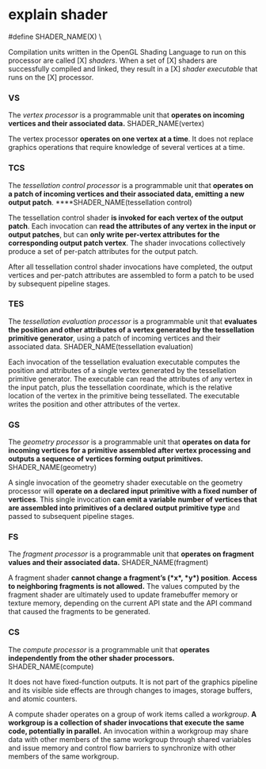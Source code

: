# explain shader

\#define SHADER_NAME(X) \

Compilation units written in the OpenGL Shading Language to run on this processor are called [X] *shaders*. When a set of [X] shaders are successfully compiled and linked, they result in a [X] *shader executable* that runs on the [X] processor.

### VS

The *vertex processor* is a programmable unit that **operates on incoming vertices and their associated data.** SHADER_NAME(vertex)

The vertex processor **operates on one vertex at a time**. It does not replace graphics operations that require knowledge of several vertices at a time.

### TCS

The *tessellation control processor* is a programmable unit that **operates on a patch of incoming vertices and their associated data, emitting a new output patch**.  ****SHADER_NAME(tessellation control)

The tessellation control shader **is invoked for each vertex of the output patch**. Each invocation can **read the attributes of any vertex in the input or output patches**, but can **only write per-vertex attributes for the corresponding output patch vertex**. The shader invocations collectively produce a set of per-patch attributes for the output patch.

After all tessellation control shader invocations have completed, the output vertices and per-patch attributes are assembled to form a patch to be used by subsequent pipeline stages.

### TES

The *tessellation evaluation processor* is a programmable unit that **evaluates the position and other attributes of a vertex generated by the tessellation primitive generator**, using a patch of incoming vertices and their associated data. SHADER_NAME(tessellation evaluation)

Each invocation of the tessellation evaluation executable computes the position and attributes of a single vertex generated by the tessellation primitive generator. The executable can read the attributes of any vertex in the input patch, plus the tessellation coordinate, which is the relative location of the vertex in the primitive being tessellated. The executable writes the position and other attributes of the vertex.

### GS

The *geometry processor* is a programmable unit that **operates on data for incoming vertices for a primitive assembled after vertex processing and outputs a sequence of vertices forming output primitives.** SHADER_NAME(geometry)

A single invocation of the geometry shader executable on the geometry processor will **operate on a declared input primitive with a fixed number of vertices**. This single invocation **can emit a variable number of vertices that are assembled into primitives of a declared output primitive type** and passed to subsequent pipeline stages.

### FS

The *fragment processor* is a programmable unit that **operates on fragment values and their associated data.** SHADER_NAME(fragment)

A fragment shader **cannot change a fragment’s (\*x\*, \*y\*) position**. **Access to neighboring fragments is not allowed.** The values computed by the fragment shader are ultimately used to update framebuffer memory or texture memory, depending on the current API state and the API command that caused the fragments to be generated.

### CS

The *compute processor* is a programmable unit that **operates independently from the other shader processors.** SHADER_NAME(compute)

It does not have fixed-function outputs. It is not part of the graphics pipeline and its visible side effects are through changes to images, storage buffers, and atomic counters.

A compute shader operates on a group of work items called a *workgroup*. **A workgroup is a collection of shader invocations that execute the same code, potentially in parallel.** An invocation within a workgroup may share data with other members of the same workgroup through shared variables and issue memory and control flow barriers to synchronize with other members of the same workgroup.